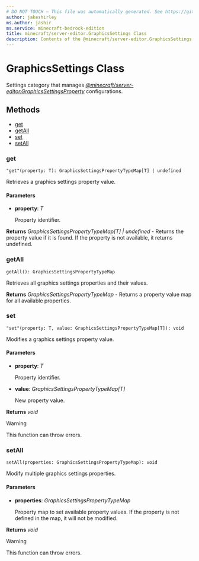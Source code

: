 ```yaml
---
# DO NOT TOUCH — This file was automatically generated. See https://github.com/mojang/minecraftapidocsgenerator to modify descriptions, examples, etc.
author: jakeshirley
ms.author: jashir
ms.service: minecraft-bedrock-edition
title: minecraft/server-editor.GraphicsSettings Class
description: Contents of the @minecraft/server-editor.GraphicsSettings class.
---
```

# GraphicsSettings Class

Settings category that manages [*@minecraft/server-editor.GraphicsSettingsProperty*](../../minecraft/server-editor/GraphicsSettingsProperty.md) configurations.

## Methods
- [get](#get)
- [getAll](#getall)
- [set](#set)
- [setAll](#setall)

### **get**
`
"get"(property: T): GraphicsSettingsPropertyTypeMap[T] | undefined
`

Retrieves a graphics settings property value.

#### **Parameters**
- **property**: *T*
  
  Property identifier.

**Returns** *GraphicsSettingsPropertyTypeMap[T] | undefined* - Returns the property value if it is found. If the property is not available, it returns undefined.

### **getAll**
`
getAll(): GraphicsSettingsPropertyTypeMap
`

Retrieves all graphics settings properties and their values.

**Returns** *GraphicsSettingsPropertyTypeMap* - Returns a property value map for all available properties.

### **set**
`
"set"(property: T, value: GraphicsSettingsPropertyTypeMap[T]): void
`

Modifies a graphics settings property value.

#### **Parameters**
- **property**: *T*
  
  Property identifier.
- **value**: *GraphicsSettingsPropertyTypeMap[T]*
  
  New property value.

**Returns** *void*

> [!WARNING]
> This function can throw errors.

### **setAll**
`
setAll(properties: GraphicsSettingsPropertyTypeMap): void
`

Modify multiple graphics settings properties.

#### **Parameters**
- **properties**: *GraphicsSettingsPropertyTypeMap*
  
  Property map to set available property values. If the property is not defined in the map, it will not be modified.

**Returns** *void*

> [!WARNING]
> This function can throw errors.
